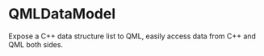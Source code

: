 # QMLDataModel
Expose a C++ data structure list to QML, easily access data from C++ and QML both sides.

